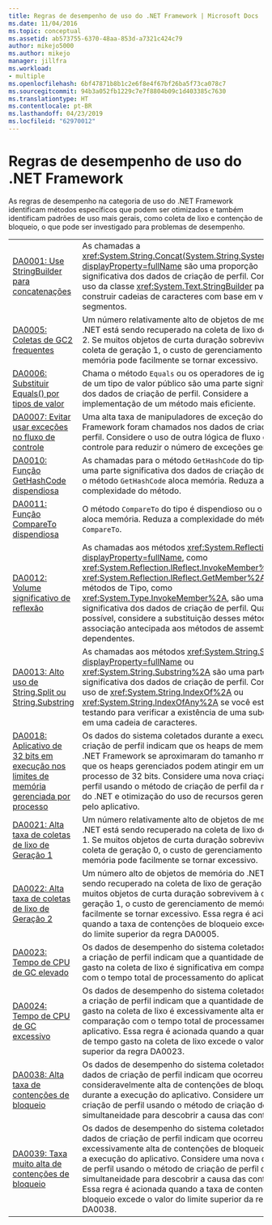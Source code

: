 ```yaml
---
title: Regras de desempenho de uso do .NET Framework | Microsoft Docs
ms.date: 11/04/2016
ms.topic: conceptual
ms.assetid: ab573755-6370-48aa-853d-a7321c424c79
author: mikejo5000
ms.author: mikejo
manager: jillfra
ms.workload:
- multiple
ms.openlocfilehash: 6bf47871b8b1c2e6f8e4f67bf26ba5f73ca078c7
ms.sourcegitcommit: 94b3a052fb1229c7e7f8804b09c1d403385c7630
ms.translationtype: HT
ms.contentlocale: pt-BR
ms.lasthandoff: 04/23/2019
ms.locfileid: "62970012"
---
```

# <a name="net-framework-usage-performance-rules"></a>Regras de desempenho de uso do .NET Framework
As regras de desempenho na categoria de uso do .NET Framework identificam métodos específicos que podem ser otimizados e também identificam padrões de uso mais gerais, como coleta de lixo e contenção de bloqueio, o que pode ser investigado para problemas de desempenho.

|||
|-|-|
|[DA0001: Use StringBuilder para concatenações](../profiling/da0001-use-stringbuilder-for-concatenations.md)|As chamadas a <xref:System.String.Concat(System.String,System.String)?displayProperty=fullName> são uma proporção significativa dos dados de criação de perfil. Considere o uso da classe <xref:System.Text.StringBuilder> para construir cadeias de caracteres com base em vários segmentos.|
|[DA0005: Coletas de GC2 frequentes](../profiling/da0005-frequent-gc2-collections.md)|Um número relativamente alto de objetos de memória do .NET está sendo recuperado na coleta de lixo de geração 2. Se muitos objetos de curta duração sobrevivem à coleta de geração 1, o custo de gerenciamento de memória pode facilmente se tornar excessivo.|
|[DA0006: Substituir Equals() por tipos de valor](../profiling/da0006-override-equals-parens-for-value-types.md)|Chama o método `Equals` ou os operadores de igualdade de um tipo de valor público são uma parte significativa dos dados de criação de perfil. Considere a implementação de um método mais eficiente.|
|[DA0007: Evitar usar exceções no fluxo de controle](../profiling/da0007-avoid-using-exceptions-for-control-flow.md)|Uma alta taxa de manipuladores de exceção do .NET Framework foram chamados nos dados de criação de perfil. Considere o uso de outra lógica de fluxo de controle para reduzir o número de exceções geradas.|
|[DA0010: Função GetHashCode dispendiosa](../profiling/da0010-expensive-gethashcode.md)|As chamadas para o método `GetHashCode` do tipo são uma parte significativa dos dados de criação de perfil ou o método `GetHashCode` aloca memória. Reduza a complexidade do método.|
|[DA0011: Função CompareTo dispendiosa](../profiling/da0011-expensive-compareto.md)|O método `CompareTo` do tipo é dispendioso ou o método aloca memória. Reduza a complexidade do método `CompareTo`.|
|[DA0012: Volume significativo de reflexão](../profiling/da0012-significant-amount-of-reflection.md)|As chamadas aos métodos <xref:System.Reflection?displayProperty=fullName>, como <xref:System.Reflection.IReflect.InvokeMember%2A> e <xref:System.Reflection.IReflect.GetMember%2A>, ou métodos de Tipo, como <xref:System.Type.InvokeMember%2A>, são uma parte significativa dos dados de criação de perfil. Quando possível, considere a substituição desses métodos pela associação antecipada aos métodos de assemblies dependentes.|
|[DA0013: Alto uso de String.Split ou String.Substring](../profiling/da0013-high-usage-of-string-split-or-string-substring.md)|As chamadas aos métodos <xref:System.String.Split%2A?displayProperty=fullName> ou <xref:System.String.Substring%2A> são uma parte significativa dos dados de criação de perfil. Considere o uso de <xref:System.String.IndexOf%2A> ou <xref:System.String.IndexOfAny%2A> se você estiver testando para verificar a existência de uma subcadeia em uma cadeia de caracteres.|
|[DA0018: Aplicativo de 32 bits em execução nos limites de memória gerenciada por processo](../profiling/da0018-32-bit-application-running-at-process-managed-memory-limits.md)|Os dados do sistema coletados durante a execução de criação de perfil indicam que os heaps de memória do .NET Framework se aproximaram do tamanho máximo que os heaps gerenciados podem atingir em um processo de 32 bits. Considere uma nova criação de perfil usando o método de criação de perfil da memória do .NET e otimização do uso de recursos gerenciados pelo aplicativo.|
|[DA0021: Alta taxa de coletas de lixo de Geração 1](../profiling/da0021-high-rate-of-gen-1-garbage-collections.md)|Um número relativamente alto de objetos de memória do .NET está sendo recuperado na coleta de lixo de geração 1. Se muitos objetos de curta duração sobrevivem à coleta de geração 0, o custo de gerenciamento de memória pode facilmente se tornar excessivo.|
|[DA0022: Alta taxa de coletas de lixo de Geração 2](../profiling/da0022-high-rate-of-gen-2-garbage-collections.md)|Um número alto de objetos de memória do .NET está sendo recuperado na coleta de lixo de geração 2. Se muitos objetos de curta duração sobrevivem à coleta de geração 1, o custo de gerenciamento de memória pode facilmente se tornar excessivo. Essa regra é acionada quando a taxa de contenções de bloqueio excede o valor do limite superior da regra DA0005.|
|[DA0023: Tempo de CPU de GC elevado](../profiling/da0023-high-gc-cpu-time.md)|Os dados de desempenho do sistema coletados durante a criação de perfil indicam que a quantidade de tempo gasto na coleta de lixo é significativa em comparação com o tempo total de processamento do aplicativo.|
|[DA0024: Tempo de CPU de GC excessivo](../profiling/da0024-excessive-gc-cpu-time.md)|Os dados de desempenho do sistema coletados durante a criação de perfil indicam que a quantidade de tempo gasto na coleta de lixo é excessivamente alta em comparação com o tempo total de processamento do aplicativo. Essa regra é acionada quando a quantidade de tempo gasto na coleta de lixo excede o valor do limite superior da regra DA0023.|
|[DA0038: Alta taxa de contenções de bloqueio](../profiling/da0038-high-rate-of-lock-contentions.md)|Os dados de desempenho do sistema coletados com os dados de criação de perfil indicam que ocorreu uma taxa consideravelmente alta de contenções de bloqueio durante a execução do aplicativo. Considere uma nova criação de perfil usando o método de criação de perfil de simultaneidade para descobrir a causa das contenções.|
|[DA0039: Taxa muito alta de contenções de bloqueio](../profiling/da0039-very-high-rate-of-lock-contentions.md)|Os dados de desempenho do sistema coletados com os dados de criação de perfil indicam que ocorreu uma taxa excessivamente alta de contenções de bloqueio durante a execução do aplicativo. Considere uma nova criação de perfil usando o método de criação de perfil de simultaneidade para descobrir a causa das contenções. Essa regra é acionada quando a taxa de contenções de bloqueio excede o valor do limite superior da regra DA0038.|